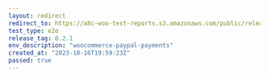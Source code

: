 ```yaml
---
layout: redirect
redirect_to: https://a8c-woo-test-reports.s3.amazonaws.com/public/release/8.2.1/woocommerce-paypal-payments/e2e/index.html
test_type: e2e
release_tag: 8.2.1
env_description: "woocommerce-paypal-payments"
created_at: "2023-10-16T19:59:23Z"
passed: true
---
```

